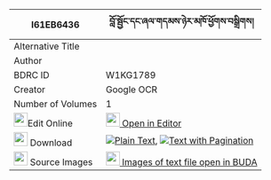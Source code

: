 |I61EB6436|བློ་སྦྱོང་དང་ཞལ་གདམས་ཉེར་མཁོ་ཕྱོགས་བསྒྲིགས། 
| --- | --- 
|Alternative Title |
|Author | 
|BDRC ID | W1KG1789
|Creator | Google OCR
|Number of Volumes| 1
|<img width="25" src="https://img.icons8.com/color/25/000000/edit-property.png">Edit Online| [<img width="25" src="https://avatars.githubusercontent.com/u/45091458?s=200&v=4"> Open in Editor](http://editor.openpecha.org/I61EB6436)
|<img width="25" src="https://img.icons8.com/fluent/48/000000/download-2.png"/>  Download | [![](https://img.icons8.com/color/20/000000/txt.png)Plain Text](https://github.com/Openpecha/I61EB6436/releases/download/v1/lojong_dang_shyaldam_nyer_kho__plain_I61EB6436.zip), [![](https://img.icons8.com/color/20/000000/txt.png)Text with Pagination](https://github.com/Openpecha/I61EB6436/releases/download/v1/lojong_dang_shyaldam_nyer_kho__pages_I61EB6436.zip)
|<img width="25" src="https://img.icons8.com/plasticine/100/000000/pictures-folder.png"/>  Source Images | [<img width="25" src="https://library.bdrc.io/icons/BUDA-small.svg"> Images of text file open in BUDA](https://library.bdrc.io/show/bdr:W1KG1789)